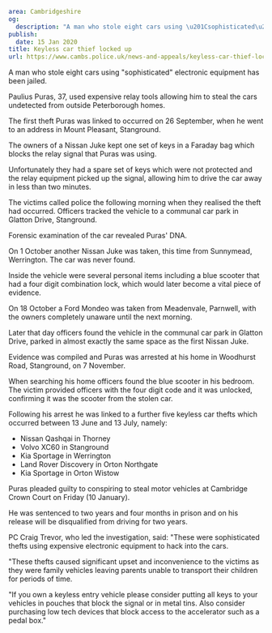 ```yaml
area: Cambridgeshire
og:
  description: "A man who stole eight cars using \u201Csophisticated\u201D electronic equipment has been jailed."
publish:
  date: 15 Jan 2020
title: Keyless car thief locked up
url: https://www.cambs.police.uk/news-and-appeals/keyless-car-thief-locked-up
```

A man who stole eight cars using "sophisticated" electronic equipment has been jailed.

Paulius Puras, 37, used expensive relay tools allowing him to steal the cars undetected from outside Peterborough homes.

The first theft Puras was linked to occurred on 26 September, when he went to an address in Mount Pleasant, Stanground.

The owners of a Nissan Juke kept one set of keys in a Faraday bag which blocks the relay signal that Puras was using.

Unfortunately they had a spare set of keys which were not protected and the relay equipment picked up the signal, allowing him to drive the car away in less than two minutes.

The victims called police the following morning when they realised the theft had occurred. Officers tracked the vehicle to a communal car park in Glatton Drive, Stanground.

Forensic examination of the car revealed Puras' DNA.

On 1 October another Nissan Juke was taken, this time from Sunnymead, Werrington. The car was never found.

Inside the vehicle were several personal items including a blue scooter that had a four digit combination lock, which would later become a vital piece of evidence.

On 18 October a Ford Mondeo was taken from Meadenvale, Parnwell, with the owners completely unaware until the next morning.

Later that day officers found the vehicle in the communal car park in Glatton Drive, parked in almost exactly the same space as the first Nissan Juke.

Evidence was compiled and Puras was arrested at his home in Woodhurst Road, Stanground, on 7 November.

When searching his home officers found the blue scooter in his bedroom. The victim provided officers with the four digit code and it was unlocked, confirming it was the scooter from the stolen car.

Following his arrest he was linked to a further five keyless car thefts which occurred between 13 June and 13 July, namely:

 * Nissan Qashqai in Thorney
 * Volvo XC60 in Stanground
 * Kia Sportage in Werrington
 * Land Rover Discovery in Orton Northgate
 * Kia Sportage in Orton Wistow

Puras pleaded guilty to conspiring to steal motor vehicles at Cambridge Crown Court on Friday (10 January).

He was sentenced to two years and four months in prison and on his release will be disqualified from driving for two years.

PC Craig Trevor, who led the investigation, said: "These were sophisticated thefts using expensive electronic equipment to hack into the cars.

"These thefts caused significant upset and inconvenience to the victims as they were family vehicles leaving parents unable to transport their children for periods of time.

"If you own a keyless entry vehicle please consider putting all keys to your vehicles in pouches that block the signal or in metal tins. Also consider purchasing low tech devices that block access to the accelerator such as a pedal box."
